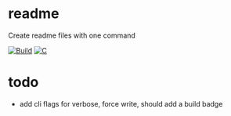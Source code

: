 # readme
Create readme files with one command

[![Build](https://img.shields.io/github/actions/workflow/status/JakeRoggenbuck/readme/build.yml?branch=main&style=for-the-badge)](https://github.com/JakeRoggenbuck/readme/actions)
[![C](https://img.shields.io/badge/C-00599C?style=for-the-badge&logo=c&logoColor=white)](https://github.com/JakeRoggenbuck?tab=repositories&q=&type=&language=c&sort=stargazers)

# todo
- add cli flags for verbose, force write, should add a build badge
